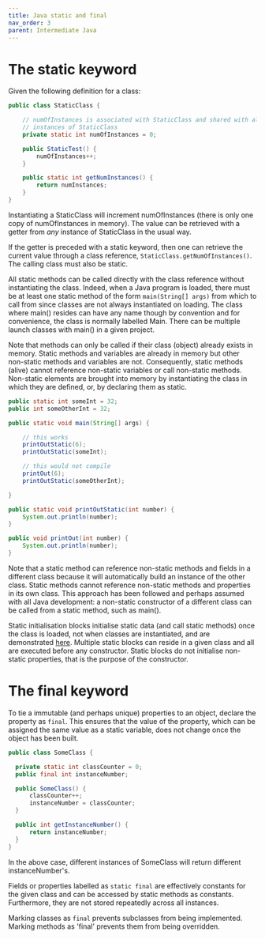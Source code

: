 ```yaml
---
title: Java static and final
nav_order: 3
parent: Intermediate Java
---
```


# The static keyword

Given the following definition for a class:

```java
public class StaticClass {

    // numOfInstances is associated with StaticClass and shared with all 
    // instances of StaticClass
    private static int numOfInstances = 0;

    public StaticTest() {
        numOfInstances++;
    }

    public static int getNumInstances() {
        return numInstances;
    }
}
```

Instantiating a StaticClass will increment numOfInstances (there is only one copy of numOfInstances in memory). The value can be retrieved with a getter from _any_ instance of StaticClass in the usual way.

If the getter is preceded with a static keyword, then one can retrieve the current value through a class reference, ```StaticClass.getNumOfInstances()```. The calling class must also be static.

All static methods can be called directly with the class reference without instantiating the class. Indeed, when a Java program is loaded, there must be at least one static method of the form ```main(String[] args)``` from which to call from since classes are not always instantiated on loading. The class where main() resides can have any name though by convention and for convenience, the class is normally labelled Main. There can be multiple launch classes with main() in a given project.

Note that methods can only be called if their class (object) already exists in memory. Static methods and variables are already in memory but other non-static methods and variables are not. Consequently, static methods (alive) cannot reference non-static variables or call non-static methods. Non-static elements are brought into memory by instantiating the class in which they are defined, or, by declaring them as static.

```java
public static int someInt = 32;
public int someOtherInt = 32;

public static void main(String[] args) {

    // this works
    printOutStatic(6);
    printOutStatic(someInt);

    // this would not compile
    printOut(6);
    printOutStatic(someOtherInt);

}

public static void printOutStatic(int number) {
    System.out.println(number);
}

public void printOut(int number) {
    System.out.println(number);
}
```

Note that a static method can reference non-static methods and fields in a different class because it will automatically build an instance of the other class. Static methods cannot reference non-static methods and properties in its own class. This approach has been followed and perhaps assumed with all Java development: a non-static constructor of a different class can be called from a static method, such as main().

Static initialisation blocks initialise static data (and call static methods) once the class is loaded, not when classes are instantiated, and are demonstrated [here](CollectionsFramework.md). Multiple static blocks can reside in a given class and all are executed before any constructor. Static blocks do not initialise non-static properties, that is the purpose of the constructor.

# The final keyword

To tie a immutable (and perhaps unique) properties to an object, declare the property as ```final```. This ensures that the value of the property, which can be assigned the same value as a static variable, does not change once the object has been built.

```java
public class SomeClass {

  private static int classCounter = 0;
  public final int instanceNumber;

  public SomeClass() {
      classCounter++;
      instanceNumber = classCounter;
  }

  public int getInstanceNumber() {
      return instanceNumber;
  }
}
```

In the above case, different instances of SomeClass will return different instanceNumber's.

Fields or properties labelled as ```static final``` are effectively constants for the given class and can be accessed by static methods as constants. Furthermore, they are not stored repeatedly across all instances.

Marking classes as ```final``` prevents subclasses from being implemented. Marking methods as 'final' prevents them from being overridden.
